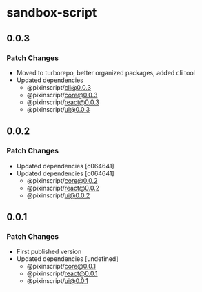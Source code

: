 # sandbox-script

## 0.0.3

### Patch Changes

- Moved to turborepo, better organized packages, added cli tool
- Updated dependencies
  - @pixinscript/cli@0.0.3
  - @pixinscript/core@0.0.3
  - @pixinscript/react@0.0.3
  - @pixinscript/ui@0.0.3

## 0.0.2

### Patch Changes

- Updated dependencies [c064641]
- Updated dependencies [c064641]
  - @pixinscript/core@0.0.2
  - @pixinscript/react@0.0.2
  - @pixinscript/ui@0.0.2

## 0.0.1

### Patch Changes

- First published version
- Updated dependencies [undefined]
  - @pixinscript/core@0.0.1
  - @pixinscript/react@0.0.1
  - @pixinscript/ui@0.0.1
